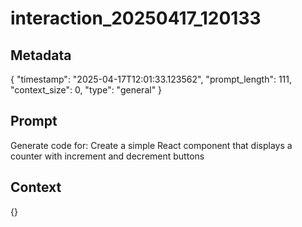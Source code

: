 # interaction_20250417_120133

## Metadata
{
  "timestamp": "2025-04-17T12:01:33.123562",
  "prompt_length": 111,
  "context_size": 0,
  "type": "general"
}

## Prompt
Generate code for: Create a simple React component that displays a counter with increment and decrement buttons

## Context
{}
